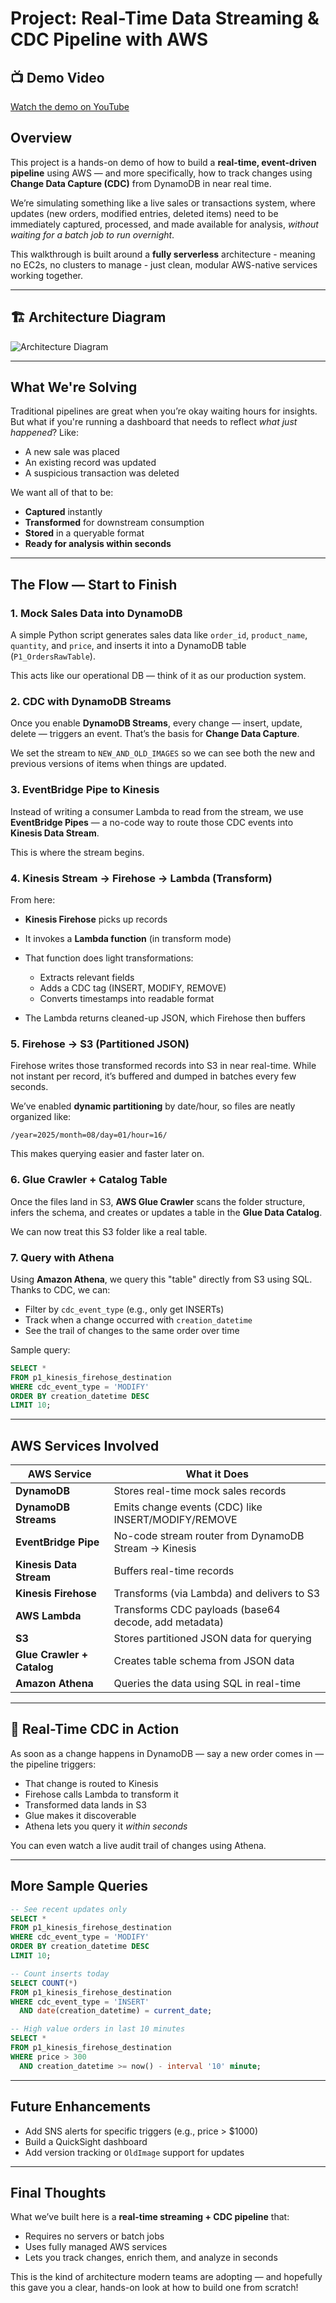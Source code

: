 # Project: Real-Time Data Streaming & CDC Pipeline with AWS

## 📺 Demo Video

[Watch the demo on YouTube](https://www.youtube.com/watch?v=sW-YuJ52iec)

## Overview

This project is a hands-on demo of how to build a **real-time, event-driven pipeline** using AWS — and more specifically, how to track changes using **Change Data Capture (CDC)** from DynamoDB in near real time.

We’re simulating something like a live sales or transactions system, where updates (new orders, modified entries, deleted items) need to be immediately captured, processed, and made available for analysis, _without waiting for a batch job to run overnight_.

This walkthrough is built around a **fully serverless** architecture - meaning no EC2s, no clusters to manage - just clean, modular AWS-native services working together.

---

## 🏗️ Architecture Diagram

![Architecture Diagram](./arch.png)

---

## What We're Solving

Traditional pipelines are great when you’re okay waiting hours for insights. But what if you're running a dashboard that needs to reflect _what just happened_? Like:

- A new sale was placed
- An existing record was updated
- A suspicious transaction was deleted

We want all of that to be:

- **Captured** instantly
- **Transformed** for downstream consumption
- **Stored** in a queryable format
- **Ready for analysis within seconds**

---

## The Flow — Start to Finish

### 1. Mock Sales Data into DynamoDB

A simple Python script generates sales data like `order_id`, `product_name`, `quantity`, and `price`, and inserts it into a DynamoDB table (`P1_OrdersRawTable`).

This acts like our operational DB — think of it as our production system.

### 2. CDC with DynamoDB Streams

Once you enable **DynamoDB Streams**, every change — insert, update, delete — triggers an event. That’s the basis for **Change Data Capture**.

We set the stream to `NEW_AND_OLD_IMAGES` so we can see both the new and previous versions of items when things are updated.

### 3. EventBridge Pipe to Kinesis

Instead of writing a consumer Lambda to read from the stream, we use **EventBridge Pipes** — a no-code way to route those CDC events into **Kinesis Data Stream**.

This is where the stream begins.

### 4. Kinesis Stream → Firehose → Lambda (Transform)

From here:

- **Kinesis Firehose** picks up records
- It invokes a **Lambda function** (in transform mode)
- That function does light transformations:

  - Extracts relevant fields
  - Adds a CDC tag (INSERT, MODIFY, REMOVE)
  - Converts timestamps into readable format

- The Lambda returns cleaned-up JSON, which Firehose then buffers

### 5. Firehose → S3 (Partitioned JSON)

Firehose writes those transformed records into S3 in near real-time. While not instant per record, it’s buffered and dumped in batches every few seconds.

We’ve enabled **dynamic partitioning** by date/hour, so files are neatly organized like:

```
/year=2025/month=08/day=01/hour=16/
```

This makes querying easier and faster later on.

### 6. Glue Crawler + Catalog Table

Once the files land in S3, **AWS Glue Crawler** scans the folder structure, infers the schema, and creates or updates a table in the **Glue Data Catalog**.

We can now treat this S3 folder like a real table.

### 7. Query with Athena

Using **Amazon Athena**, we query this "table" directly from S3 using SQL. Thanks to CDC, we can:

- Filter by `cdc_event_type` (e.g., only get INSERTs)
- Track when a change occurred with `creation_datetime`
- See the trail of changes to the same order over time

Sample query:

```sql
SELECT *
FROM p1_kinesis_firehose_destination
WHERE cdc_event_type = 'MODIFY'
ORDER BY creation_datetime DESC
LIMIT 10;
```

---

## AWS Services Involved

| AWS Service                | What it Does                                          |
| -------------------------- | ----------------------------------------------------- |
| **DynamoDB**               | Stores real-time mock sales records                   |
| **DynamoDB Streams**       | Emits change events (CDC) like INSERT/MODIFY/REMOVE   |
| **EventBridge Pipe**       | No-code stream router from DynamoDB Stream → Kinesis  |
| **Kinesis Data Stream**    | Buffers real-time records                             |
| **Kinesis Firehose**       | Transforms (via Lambda) and delivers to S3            |
| **AWS Lambda**             | Transforms CDC payloads (base64 decode, add metadata) |
| **S3**                     | Stores partitioned JSON data for querying             |
| **Glue Crawler + Catalog** | Creates table schema from JSON data                   |
| **Amazon Athena**          | Queries the data using SQL in real-time               |

---

## 💭 Real-Time CDC in Action

As soon as a change happens in DynamoDB — say a new order comes in — the pipeline triggers:

- That change is routed to Kinesis
- Firehose calls Lambda to transform it
- Transformed data lands in S3
- Glue makes it discoverable
- Athena lets you query it _within seconds_

You can even watch a live audit trail of changes using Athena.

---

## More Sample Queries

```sql
-- See recent updates only
SELECT *
FROM p1_kinesis_firehose_destination
WHERE cdc_event_type = 'MODIFY'
ORDER BY creation_datetime DESC
LIMIT 10;

-- Count inserts today
SELECT COUNT(*)
FROM p1_kinesis_firehose_destination
WHERE cdc_event_type = 'INSERT'
  AND date(creation_datetime) = current_date;

-- High value orders in last 10 minutes
SELECT *
FROM p1_kinesis_firehose_destination
WHERE price > 300
  AND creation_datetime >= now() - interval '10' minute;
```

---

## Future Enhancements

- Add SNS alerts for specific triggers (e.g., price > \$1000)
- Build a QuickSight dashboard
- Add version tracking or `OldImage` support for updates

---

## Final Thoughts

What we’ve built here is a **real-time streaming + CDC pipeline** that:

- Requires no servers or batch jobs
- Uses fully managed AWS services
- Lets you track changes, enrich them, and analyze in seconds

This is the kind of architecture modern teams are adopting — and hopefully this gave you a clear, hands-on look at how to build one from scratch!
